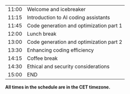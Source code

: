 <div class="row">
  <div class="col-md-6">
    <table class="table table-striped">
      <tr> <td>11:00</td> <td>Welcome and icebreaker </td> </tr>
      <tr> <td>11:15</td>  <td>Introduction to AI coding assistants</td> </tr>
      <tr> <td>11:45</td>  <td>Code generation and optimization part 1</td> </tr>
      <tr> <td>12:00</td>  <td>Lunch break</td> </tr>
      <tr> <td>13:00</td>  <td>Code generation and optimization part 2</td> </tr>
      <tr> <td>13:30</td>  <td>Enhancing coding efficiency</td> </tr>
      <tr> <td>14:15</td>  <td>Coffee break</td> </tr>
      <tr> <td>14:30</td>  <td>Ethical and security considerations</td> </tr>
      <tr> <td>15:00</td>  <td>END</td> </tr>
    </table>
  </div>
</div>

<p><b>All times in the schedule are in the CET timezone.</b></p>